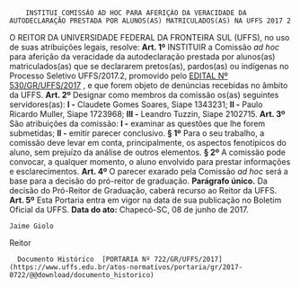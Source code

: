         INSTITUI COMISSÃO AD HOC PARA AFERIÇÃO DA VERACIDADE DA AUTODECLARAÇÃO PRESTADA POR ALUNOS(AS) MATRICULADOS(AS) NA UFFS 2017 2  

 O REITOR DA UNIVERSIDADE FEDERAL DA FRONTEIRA SUL (UFFS), no uso de suas atribuições legais, resolve:   **Art. 1º** INSTITUIR a Comissão *ad hoc* para aferição da veracidade da autodeclaração prestada por alunos(as) matriculados(as) que se declararem pretos(as), pardos(as) ou indígenas no Processo Seletivo UFFS/2017.2, promovido pelo [EDITAL Nº 530/GR/UFFS/2017](https://www.uffs.edu.br/atos-normativos/edital/gr/2017-0530)  , e que forem objeto de denúncias recebidas no âmbito da UFFS.   **Art. 2º** Designar como membros da comissão os(as) seguintes servidores(as): **I -** Claudete Gomes Soares, Siape 1343231; **II -** Paulo Ricardo Muller, Siape 1723968; **III -** Leandro Tuzzin, Siape 2102715.   **Art. 3º** São atribuições da comissão: **I -** examinar as questões que lhe forem submetidas; **II -** emitir parecer conclusivo. **§ 1º** Para o seu trabalho, a comissão deve levar em conta, principalmente, os aspectos fenotípicos do aluno, sem prejuízo da análise de outros elementos. **§ 2º** A comissão pode convocar, a qualquer momento, o aluno envolvido para prestar informações e esclarecimentos.   **Art. 4º** O parecer exarado pela Comissão *ad hoc* será a base para a decisão do pró-reitor de graduação. **Parágrafo único.** Da decisão do Pró-Reitor de Graduação, caberá recurso ao Reitor da UFFS.   **Art. 5º** Esta Portaria entra em vigor na data de sua publicação no Boletim Oficial da UFFS.      **Data do ato:** Chapecó-SC, 08 de junho de 2017.   
 

    Jaime Giolo   
 Reitor 

      Documento Histórico  [PORTARIA Nº 722/GR/UFFS/2017](https://www.uffs.edu.br/atos-normativos/portaria/gr/2017-0722/@@download/documento_historico)     
      